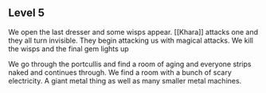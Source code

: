 ## Level 5

We open the last dresser and some wisps appear. [[Khara]] attacks one and they all turn invisible. They begin attacking us with magical attacks. We kill the wisps and the final gem lights up

We go through the portcullis and find a room of aging and everyone strips naked and continues through. We find a room with a bunch of scary electricity. A giant metal thing as well as many smaller metal machines.

